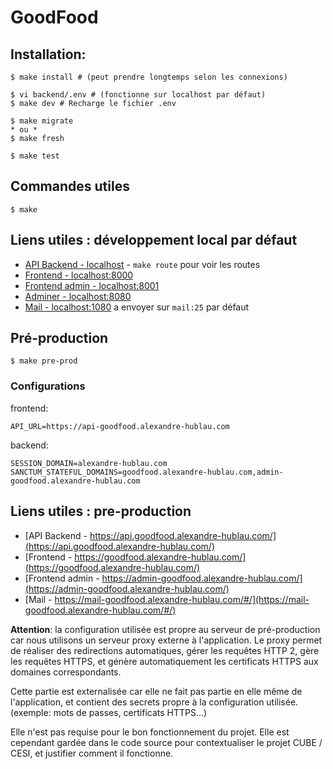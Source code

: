 # GoodFood

## Installation:

    $ make install # (peut prendre longtemps selon les connexions)

    $ vi backend/.env # (fonctionne sur localhost par défaut)
    $ make dev # Recharge le fichier .env

    $ make migrate
    * ou *
    $ make fresh

    $ make test

## Commandes utiles

    $ make

## Liens utiles : développement local par défaut

- [API Backend - localhost](localhost/api) - `make route` pour voir les routes
- [Frontend - localhost:8000](localhost:8000)
- [Frontend admin - localhost:8001](localhost:8001)
- [Adminer - localhost:8080](localhost:8080)
- [Mail - localhost:1080](localhost:1080) a envoyer sur `mail:25` par défaut

## Pré-production

    $ make pre-prod

### Configurations

frontend:

    API_URL=https://api-goodfood.alexandre-hublau.com

backend:

    SESSION_DOMAIN=alexandre-hublau.com
    SANCTUM_STATEFUL_DOMAINS=goodfood.alexandre-hublau.com,admin-goodfood.alexandre-hublau.com

## Liens utiles : pre-production

- [API Backend - https://api.goodfood.alexandre-hublau.com/](https://api.goodfood.alexandre-hublau.com/)
- [Frontend - https://goodfood.alexandre-hublau.com/](https://goodfood.alexandre-hublau.com/)
- [Frontend admin - https://admin-goodfood.alexandre-hublau.com/](https://admin-goodfood.alexandre-hublau.com/)
- [Mail - https://mail-goodfood.alexandre-hublau.com/#/](https://mail-goodfood.alexandre-hublau.com/#/)

**Attention**: la configuration utilisée est propre au serveur de pré-production car nous utilisons un serveur proxy externe à l'application. Le proxy permet de réaliser des redirections automatiques, gérer les requêtes HTTP 2, gère les requêtes HTTPS, et génère automatiquement les certificats HTTPS aux domaines correspondants.

Cette partie est externalisée car elle ne fait pas partie en elle même de l'application, et contient des secrets propre à la configuration utilisée. (exemple: mots de passes, certificats HTTPS...)

Elle n'est pas requise pour le bon fonctionnement du projet. Elle est cependant gardée dans le code source pour contextualiser le projet CUBE / CESI, et justifier comment il fonctionne.
